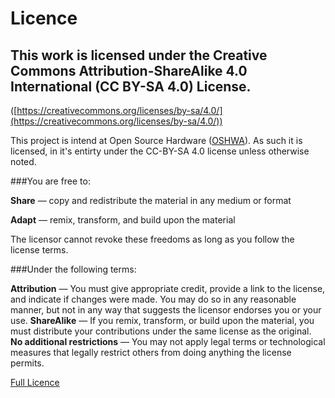# Licence

## This work is licensed under the Creative Commons Attribution-ShareAlike 4.0 International (CC BY-SA 4.0) License. 
([https://creativecommons.org/licenses/by-sa/4.0/](https://creativecommons.org/licenses/by-sa/4.0/))

This project is intend at Open Source Hardware ([OSHWA](https://www.oshwa.org/)). As such it is licensed, in it's entirty under the CC-BY-SA 4.0 license unless otherwise noted.

###You are free to:

**Share** — copy and redistribute the material in any medium or format

**Adapt** — remix, transform, and build upon the material

The licensor cannot revoke these freedoms as long as you follow the license terms.

###Under the following terms:

**Attribution** — You must give appropriate credit, provide a link to the license, and indicate if changes were made. You may do so in any reasonable manner, but not in any way that suggests the licensor endorses you or your use.
**ShareAlike** — If you remix, transform, or build upon the material, you must distribute your contributions under the same license as the original.
**No additional restrictions** — You may not apply legal terms or technological measures that legally restrict others from doing anything the license permits.

[Full Licence](https://creativecommons.org/licenses/by-sa/4.0/legalcode)


